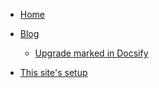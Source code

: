 - [Home]()
- [Blog](blog/)

  - [Upgrade marked in Docsify](blog/2023-10-22-1-upgrade-marked-in-docsify.md)

- [This site's setup](about-this-site.md "This site's setup")

